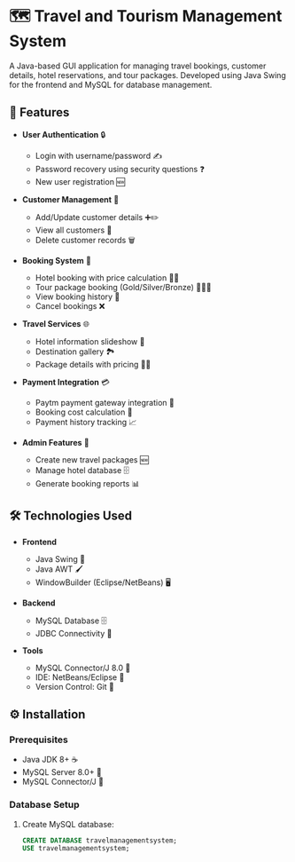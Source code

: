 # 🗺️ Travel and Tourism Management System

A Java-based GUI application for managing travel bookings, customer details, hotel reservations, and tour packages. Developed using Java Swing for the frontend and MySQL for database management.

## 🔐 Features

* **User Authentication** 🔒

  * Login with username/password ✍️
  * Password recovery using security questions ❓
  * New user registration 🆕

* **Customer Management** 👥

  * Add/Update customer details ➕✏️
  * View all customers 👀
  * Delete customer records 🗑️

* **Booking System** 📖

  * Hotel booking with price calculation 🏨💲
  * Tour package booking (Gold/Silver/Bronze) 🥇🥈🥉
  * View booking history 📜
  * Cancel bookings ❌

* **Travel Services** 🌐

  * Hotel information slideshow 📸
  * Destination gallery 🏞️
  * Package details with pricing 💼💵

* **Payment Integration** 💳

  * Paytm payment gateway integration 🤝
  * Booking cost calculation 🧮
  * Payment history tracking 📈

* **Admin Features** 👑

  * Create new travel packages 🆕
  * Manage hotel database 🗄️
  * Generate booking reports 📊

## 🛠️ Technologies Used

* **Frontend**

  * Java Swing 🎨
  * Java AWT 🖌️
  * WindowBuilder (Eclipse/NetBeans) 🖥️

* **Backend**

  * MySQL Database 🗄️
  * JDBC Connectivity 🔗

* **Tools**

  * MySQL Connector/J 8.0 🔌
  * IDE: NetBeans/Eclipse 📝
  * Version Control: Git 🐙

## ⚙️ Installation

### Prerequisites

* Java JDK 8+ ☕
* MySQL Server 8.0+ 🐬
* MySQL Connector/J 🔧

### Database Setup

1. Create MySQL database:

   ```sql
   CREATE DATABASE travelmanagementsystem;
   USE travelmanagementsystem;
   ```
